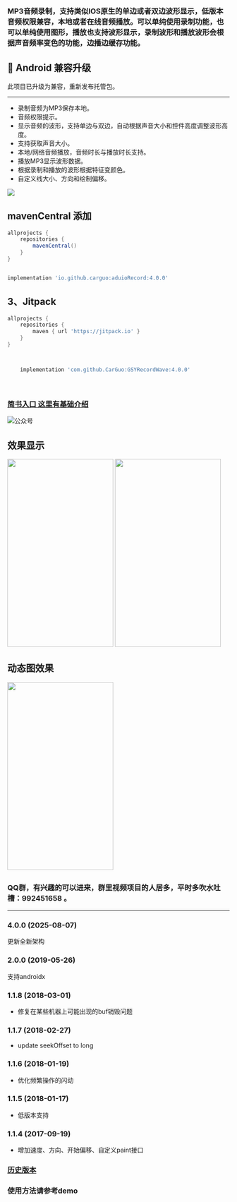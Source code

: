 ### MP3音频录制，支持类似IOS原生的单边或者双边波形显示，低版本音频权限兼容，本地或者在线音频播放。可以单纯使用录制功能，也可以单纯使用图形，播放也支持波形显示，录制波形和播放波形会根据声音频率变色的功能，边播边缓存功能。

## 🎉 Android  兼容升级

此项目已升级为兼容，重新发布托管包。

---------------------------------


* 录制音频为MP3保存本地。
* 音频权限提示。
* 显示音频的波形，支持单边与双边，自动根据声音大小和控件高度调整波形高度。
* 支持获取声音大小。
* 本地/网络音频播放，音频时长与播放时长支持。
* 播放MP3显示波形数据。
* 根据录制和播放的波形根据特征变颜色。
* 自定义线大小、方向和绘制偏移。


[![](https://jitpack.io/v/CarGuo/GSYRecordWave.svg)](https://jitpack.io/#CarGuo/GSYRecordWave)


## mavenCentral 添加

```groovy
allprojects {
    repositories {
        mavenCentral()
    }
}
```


```groovy

implementation 'io.github.carguo:aduioRecord:4.0.0'

```

## 3、Jitpack 

```groovy
allprojects {
    repositories {
        maven { url 'https://jitpack.io' }
    }
}
```

```groovy


    implementation 'com.github.CarGuo:GSYRecordWave:4.0.0'

```

　

### [简书入口 这里有基础介绍](http://www.jianshu.com/p/2448e2903b07)

![公众号](http://img.cdn.guoshuyu.cn/WeChat-Code)



## 效果显示
<img src="https://github.com/CarGuo/RecordWave/blob/master/01.jpg" width="240px" height="426px"/>
<img src="https://github.com/CarGuo/RecordWave/blob/master/03.jpg" width="240px" height="426px"/>

## 动态图效果

<img src="https://github.com/CarGuo/RecordWave/blob/master/01.gif" width="240px" height="426px"/>
　


### QQ群，有兴趣的可以进来，群里视频项目的人居多，平时多吹水吐槽：992451658 。

----------------------------------------------------

### 4.0.0 (2025-08-07)
更新全新架构

### 2.0.0 (2019-05-26)

支持androidx

### 1.1.8 (2018-03-01)

* 修复在某些机器上可能出现的buf销毁问题

### 1.1.7 (2018-02-27)

* update seekOffset to long

### 1.1.6 (2018-01-19)

* 优化频繁操作的闪动

### 1.1.5 (2018-01-17)

* 低版本支持

### 1.1.4 (2017-09-19)

* 增加速度、方向、开始偏移、自定义paint接口


### [历史版本](https://github.com/CarGuo/RecordWave/blob/master/OLD_VERSION.md)

### 使用方法请参考demo




